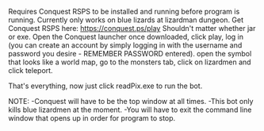 Requires Conquest RSPS to be installed and running before program is running.
Currently only works on blue lizards at lizardman dungeon.
Get Conquest RSPS here: https://conquest.ps/play
Shouldn't matter whether jar or exe. Open the Conquest launcher once
downloaded, click play, log in (you can create an account by simply logging
in with the username and password you desire - REMEMBER PASSWORD entered).
open the symbol that looks like a world map, go to the monsters tab, click
on lizardmen and click teleport.

That's everything, now just click readPix.exe to run the bot.

NOTE: 
-Conquest will have to be the top window at all times. 
-This bot only kills blue lizardmen at the moment.
-You will have to exit the command line window that opens up in order for
program to stop. 
